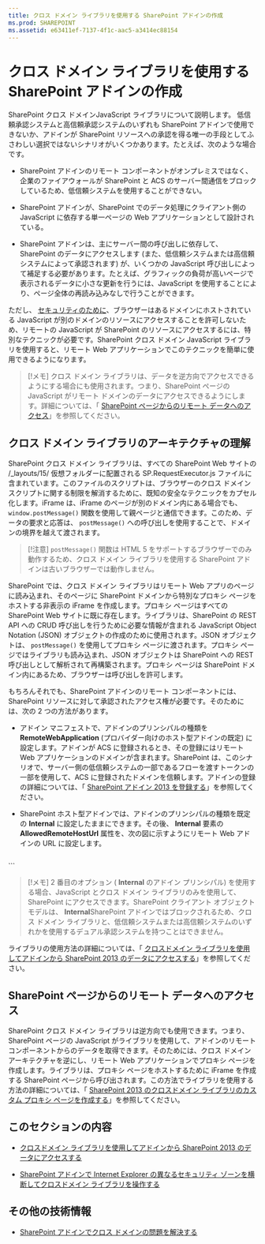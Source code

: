 ```yaml
---
title: クロス ドメイン ライブラリを使用する SharePoint アドインの作成
ms.prod: SHAREPOINT
ms.assetid: e63411ef-7137-4f1c-aac5-a3414ec88154
---
```



# クロス ドメイン ライブラリを使用する SharePoint アドインの作成
SharePoint クロス ドメインJavaScript ライブラリについて説明します。
低信頼承認システムと高信頼承認システムのいずれも SharePoint アドインで使用できないか、アドインが SharePoint リソースへの承認を得る唯一の手段としてふさわしい選択ではないシナリオがいくつかあります。たとえば、次のような場合です。
  
    
    


- SharePoint アドインのリモート コンポーネントがオンプレミスではなく、企業のファイアウォールが SharePoint と ACS のサーバー間通信をブロックしているため、低信頼システムを使用することができない。
    
  
- SharePoint アドインが、SharePoint でのデータ処理にクライアント側の JavaScript に依存する単一ページの Web アプリケーションとして設計されている。
    
  
- SharePoint アドインは、主にサーバー間の呼び出しに依存して、SharePoint のデータにアクセスします (また、低信頼システムまたは高信頼システムによって承認されます) が、いくつかの JavaScript 呼び出しによって補足する必要があります。たとえば、グラフィックの負荷が高いページで表示されるデータに小さな更新を行うには、JavaScript を使用することにより、ページ全体の再読み込みなしで行うことができます。
    
  

ただし、 [セキュリティのために](http://msdn.microsoft.com/ja-jp/library%28d=robot%29/cc709423(d=robot,l=ja-jp,v=vs.85).aspx)、ブラウザーはあるドメインにホストされている JavaScript が別のドメインのリソースにアクセスすることを許可しないため、リモートの JavaScript が SharePoint のリソースにアクセスするには、特別なテクニックが必要です。SharePoint クロス ドメイン JavaScript ライブラリを使用すると、リモート Web アプリケーションでこのテクニックを簡単に使用できるようになります。
  
    
    


> [!メモ]
> クロス ドメイン ライブラリは、データを逆方向でアクセスできるようにする場合にも使用されます。つまり、SharePoint ページの JavaScript がリモート ドメインのデータにアクセスできるようにします。詳細については、「 [SharePoint ページからのリモート データへのアクセス](#ReverseDirection)」を参照してください。 
  
    
    


## クロス ドメイン ライブラリのアーキテクチャの理解

SharePoint クロス ドメイン ライブラリは、すべての SharePoint Web サイトの /_layouts/15/ 仮想フォルダーに配置される SP.RequestExecutor.js ファイルに含まれています。このファイルのスクリプトは、ブラウザーのクロス ドメイン スクリプトに関する制限を解消するために、既知の安全なテクニックをカプセル化します。iFrame は、iFrame のページが別のドメイン内にある場合でも、 `window.postMessage()` 関数を使用して親ページと通信できます。このため、データの要求と応答は、 `postMessage()` への呼び出しを使用することで、ドメインの境界を越えて渡されます。
  
    
    

> [!注意]
>  `postMessage()` 関数は HTML 5 をサポートするブラウザーでのみ動作するため、クロス ドメイン ライブラリを使用する SharePoint アドインは古いブラウザーでは動作しません。
  
    
    

SharePoint では、クロス ドメイン ライブラリはリモート Web アプリのページに読み込まれ、そのページに SharePoint ドメインから特別なプロキシ ページをホストする非表示の iFrame を作成します。プロキシ ページはすべての SharePoint Web サイトに既に存在します。ライブラリは、SharePoint の REST API への CRUD 呼び出しを行うために必要な情報が含まれる JavaScript Object Notation (JSON) オブジェクトの作成のために使用されます。JSON オブジェクトは、 `postMessage()` を使用してプロキシ ページに渡されます。プロキシ ページではライブラリも読み込まれ、JSON オブジェクトは SharePoint への REST 呼び出しとして解析されて再構築されます。プロキシ ページは SharePoint ドメイン内にあるため、ブラウザーは呼び出しを許可します。
  
    
    
もちろんそれでも、SharePoint アドインのリモート コンポーネントには、SharePoint リソースに対して承認されたアクセス権が必要です。そのためには、次の 2 つの方法があります。
  
    
    

- アドイン マニフェストで、アドインのプリンシパルの種類を **RemoteWebApplication** (プロバイダー向けのホスト型アドインの既定) に設定します。アドインが ACS に登録されるとき、その登録にはリモート Web アプリケーションのドメインが含まれます。SharePoint は、このシナリオで、サーバー側の低信頼システムの一部であるフローを渡すトークンの一部を使用して、ACS に登録されたドメインを信頼します。アドインの登録の詳細については、「 [SharePoint アドイン 2013 を登録する](register-sharepoint-add-ins-2013.md)」を参照してください。 
    
  
- SharePoint ホスト型アドインでは、アドインのプリンシパルの種類を既定の **Internal** に設定したままにできます。その後、 **Internal** 要素の **AllowedRemoteHostUrl** 属性を、次の図に示すようにリモート Web アドインの URL に設定します。
    
  ```
  
<AppPrincipal>
  <Internal AllowedRemoteHostUrl="https://example.com/Home.html" />
</AppPrincipal>
  ```


> [!メモ]
> 2 番目のオプション ( **Internal** のアドイン プリンシパル) を使用する場合、JavaScript とクロス ドメイン ライブラリのみを使用して、SharePoint にアクセスできます。SharePoint クライアント オブジェクト モデルは、 **Internal**SharePoint アドインではブロックされるため、クロス ドメイン ライブラリと、低信頼システムまたは高信頼システムのいずれかを使用するデュアル承認システムを持つことはできません。 
  
    
    

ライブラリの使用方法の詳細については、「 [クロスドメイン ライブラリを使用してアドインから SharePoint 2013 のデータにアクセスする](access-sharepoint-2013-data-from-add-ins-using-the-cross-domain-library.md)」を参照してください。
  
    
    

## SharePoint ページからのリモート データへのアクセス
<a name="ReverseDirection"> </a>

SharePoint クロス ドメイン ライブラリは逆方向でも使用できます。つまり、SharePoint ページの JavaScript がライブラリを使用して、アドインのリモート コンポーネントからのデータを取得できます。そのためには、クロス ドメイン アーキテクチャを逆にし、リモート Web アプリケーションでプロキシ ページを作成します。ライブラリは、プロキシ ページをホストするために iFrame を作成する SharePoint ページから呼び出されます。この方法でライブラリを使用する方法の詳細については、「 [SharePoint 2013 のクロスドメイン ライブラリのカスタム プロキシ ページを作成する](create-a-custom-proxy-page-for-the-cross-domain-library-in-sharepoint-2013.md)」を参照してください。
  
    
    

## このセクションの内容
<a name="ReverseDirection"> </a>


-  [クロスドメイン ライブラリを使用してアドインから SharePoint 2013 のデータにアクセスする](access-sharepoint-2013-data-from-add-ins-using-the-cross-domain-library.md)
    
  
-  [SharePoint アドインで Internet Explorer の異なるセキュリティ ゾーンを横断してクロスドメイン ライブラリを操作する](work-with-the-cross-domain-library-across-different-internet-explorer-security-z.md)
    
  

## その他の技術情報
<a name="ReverseDirection"> </a>


-  [SharePoint アドインでクロス ドメインの問題を解決する](http://blogs.msdn.com/b/officeapps/archive/2012/11/29/solving-cross-domain-problems-in-apps-for-sharepoint.aspx)
    
  

